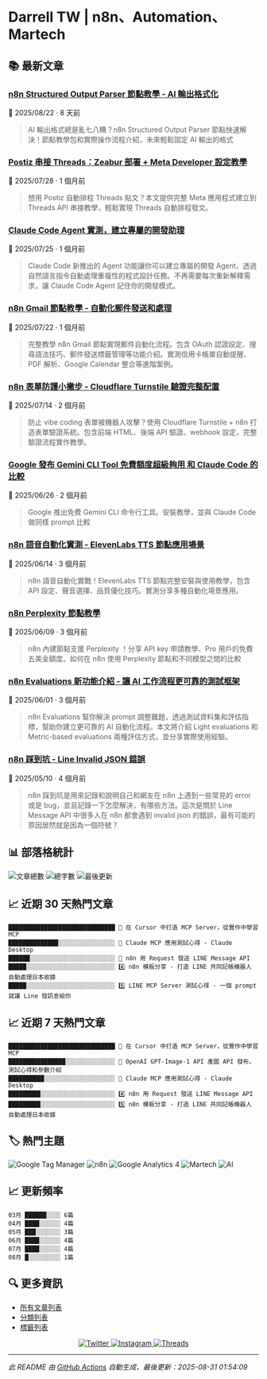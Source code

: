 # Darrell TW | n8n、Automation、Martech

## 📚 最新文章

### [n8n Structured Output Parser 節點教學 - AI 輸出格式化](https://www.darrelltw.com/n8n_structured_output_parser_node/?utm_source=github_readme&utm_medium=referral)
📅 2025/08/22 · 8 天前

> AI 輸出格式總是亂七八糟？n8n Structured Output Parser 節點快速解決！節點教學包和實際操作流程介紹，未來輕鬆固定 AI 輸出的格式


### [Postiz 串接 Threads：Zeabur 部署 + Meta Developer 設定教學](https://www.darrelltw.com/postiz-zeabur-threads-tutorial/?utm_source=github_readme&utm_medium=referral)
📅 2025/07/28 · 1 個月前

> 想用 Postiz 自動排程 Threads 貼文？本文提供完整 Meta 應用程式建立到 Threads API 串接教學，輕鬆實現 Threads 自動排程發文。


### [Claude Code Agent 實測，建立專屬的開發助理](https://www.darrelltw.com/claude-code-agent/?utm_source=github_readme&utm_medium=referral)
📅 2025/07/25 · 1 個月前

> Claude Code 新推出的 Agent 功能讓你可以建立專屬的開發 Agent，透過自然語言指令自動處理重複性的程式設計任務。不再需要每次重新解釋需求，讓 Claude Code Agent 記住你的開發模式。


### [n8n Gmail 節點教學 - 自動化郵件發送和處理](https://www.darrelltw.com/n8n-gmail-node/?utm_source=github_readme&utm_medium=referral)
📅 2025/07/22 · 1 個月前

> 完整教學 n8n Gmail 節點實現郵件自動化流程。包含 OAuth 認證設定、搜尋語法技巧、郵件發送標籤管理等功能介紹。實測信用卡帳單自動提醒、PDF 解析、Google Calendar 整合等進階案例。


### [n8n 表單防護小撇步 - Cloudflare Turnstile 驗證完整配置](https://www.darrelltw.com/n8n-with-cloudflare-turnstile-CAPTCHA/?utm_source=github_readme&utm_medium=referral)
📅 2025/07/14 · 2 個月前

> 防止 vibe coding 表單被機器人攻擊？使用 Cloudflare Turnstile + n8n 打造表單驗證系統。包含前端 HTML、後端 API 驗證、webhook 設定，完整驗證流程實作教學。


### [Google 發布 Gemini CLI Tool 免費額度超級夠用 和 Claude Code 的比較](https://www.darrelltw.com/google-gemini-cli/?utm_source=github_readme&utm_medium=referral)
📅 2025/06/26 · 2 個月前

> Google 推出免費 Gemini CLI 命令行工具。安裝教學，並與 Claude Code 做同樣 prompt 比較


### [n8n 語音自動化實測 - ElevenLabs TTS 節點應用場景](https://www.darrelltw.com/n8n-elevenlabs-tts/?utm_source=github_readme&utm_medium=referral)
📅 2025/06/14 · 3 個月前

> n8n 語音自動化實戰！ElevenLabs TTS 節點完整安裝與使用教學，包含 API 設定、聲音選擇、品質優化技巧。實測分享多種自動化場景應用。


### [n8n Perplexity 節點教學](https://www.darrelltw.com/n8n-perplexity-node/?utm_source=github_readme&utm_medium=referral)
📅 2025/06/09 · 3 個月前

> n8n 內建節點支援 Perplexity ！分享 API key 申請教學、Pro 用戶的免費五美金額度。如何在 n8n 使用 Perplexity 節點和不同模型之間的比較


### [n8n Evaluations 新功能介紹 - 讓 AI 工作流程更可靠的測試框架](https://www.darrelltw.com/n8n-evaluations/?utm_source=github_readme&utm_medium=referral)
📅 2025/06/01 · 3 個月前

> n8n Evaluations 幫你解決 prompt 調整難題，透過測試資料集和評估指標，幫助你建立更可靠的 AI 自動化流程。本文將介紹 Light evaluations 和 Metric-based evaluations 兩種評估方式，並分享實際使用經驗。


### [n8n 踩到坑 - Line Invalid JSON 錯誤](https://www.darrelltw.com/n8n-debug-line-invalid-json/?utm_source=github_readme&utm_medium=referral)
📅 2025/05/10 · 4 個月前

> n8n 踩到坑是用來記錄和說明自己和網友在 n8n 上遇到一些常見的 error 或是 bug，並且記錄一下怎麼解決，有哪些方法。這次是關於 Line Message API 中很多人在 n8n 都會遇到 invalid json 的錯誤，最有可能的原因居然就是因為一個符號？


## 📊 部落格統計
![文章總數](https://img.shields.io/badge/文章總數-104-blue?style=flat-square)
![總字數](https://img.shields.io/badge/總字數-225,429+-blue?style=flat-square)
![最後更新](https://img.shields.io/badge/最後更新-2025/08/31-green?style=flat-square)

## 📈 近期 30 天熱門文章
```text
██████████████████████████████ 🥇 在 Cursor 中打造 MCP Server，從實作中學習 MCP
██████████████░░░░░░░░░░░░░░░░ 🥈 Claude MCP 應用測試心得 - Claude Desktop
██████░░░░░░░░░░░░░░░░░░░░░░░░ 🥉 n8n 用 Request 發送 LINE Message API
█████░░░░░░░░░░░░░░░░░░░░░░░░░ 4️⃣ n8n 模板分享 - 打造 LINE 共同記帳機器人 自動處理日本收據
█████░░░░░░░░░░░░░░░░░░░░░░░░░ 5️⃣ LINE MCP Server 測試心得 - 一個 prompt 就讓 Line 發訊息給你
```


## 📈 近期 7 天熱門文章
```text
██████████████████████████████ 🥇 在 Cursor 中打造 MCP Server，從實作中學習 MCP
████████████████░░░░░░░░░░░░░░ 🥈 OpenAI GPT-Image-1 API 產圖 API 發布，測試心得和參數介紹
██████████░░░░░░░░░░░░░░░░░░░░ 🥉 Claude MCP 應用測試心得 - Claude Desktop
█████████░░░░░░░░░░░░░░░░░░░░░ 4️⃣ n8n 用 Request 發送 LINE Message API
█████████░░░░░░░░░░░░░░░░░░░░░ 5️⃣ n8n 模板分享 - 打造 LINE 共同記帳機器人 自動處理日本收據
```


## 🏷️ 熱門主題
![Google Tag Manager](https://img.shields.io/badge/Google%20Tag%20Manager-27-orange?style=flat-square) ![n8n](https://img.shields.io/badge/n8n-20-orange?style=flat-square) ![Google Analytics 4](https://img.shields.io/badge/Google%20Analytics%204-15-orange?style=flat-square) ![Martech](https://img.shields.io/badge/Martech-13-orange?style=flat-square) ![AI](https://img.shields.io/badge/AI-7-orange?style=flat-square)

## 📈 更新頻率
```text
03月 ██████░░░░ 6篇
04月 ████░░░░░░ 4篇
05月 ███░░░░░░░ 3篇
06月 ████░░░░░░ 4篇
07月 ████░░░░░░ 4篇
08月 █░░░░░░░░░ 1篇
```


## 🔍 更多資訊
- [所有文章列表](https://www.darrelltw.com/archives/)
- [分類列表](https://www.darrelltw.com/categories/)
- [標籤列表](https://www.darrelltw.com/tags/)

<div align="center">
  <a href="https://twitter.com/DarrellMarTech" target="_blank">
    <img src="https://img.shields.io/badge/Twitter-1DA1F2?style=for-the-badge&logo=twitter&logoColor=white" alt="Twitter">
  </a>
  <a href="https://www.instagram.com/darrell_tw_/" target="_blank">
    <img src="https://img.shields.io/badge/Instagram-E4405F?style=for-the-badge&logo=instagram&logoColor=white" alt="Instagram">
  </a>
  <a href="https://www.threads.net/@darrell_tw_" target="_blank">
    <img src="https://img.shields.io/badge/Threads-000000?style=for-the-badge&logo=threads&logoColor=white" alt="Threads">
  </a>
</div>

---
*此 README 由 [GitHub Actions](https://github.com/Darrellwan/hexo_blog/actions) 自動生成，最後更新：2025-08-31 01:54:09*
